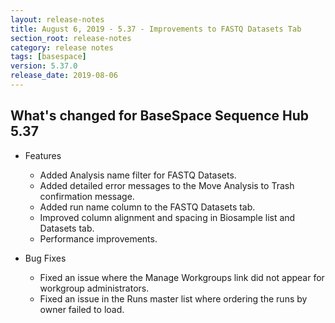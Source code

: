 ```yaml
---
layout: release-notes
title: August 6, 2019 - 5.37 - Improvements to FASTQ Datasets Tab
section_root: release-notes
category: release notes
tags: [basespace]
version: 5.37.0
release_date: 2019-08-06
---
```


## What's changed for BaseSpace Sequence Hub 5.37
- Features
  - Added Analysis name filter for FASTQ Datasets.
  - Added detailed error messages to the Move Analysis to Trash confirmation message.
  - Added run name column to the FASTQ Datasets tab.
  - Improved column alignment and spacing in Biosample list and Datasets tab.
  - Performance improvements.

- Bug Fixes
  - Fixed an issue where the Manage Workgroups link did not appear for workgroup administrators.
  - Fixed an issue in the Runs master list where ordering the runs by owner failed to load.
